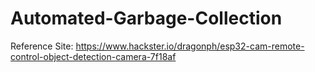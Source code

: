 # Automated-Garbage-Collection

Reference Site: https://www.hackster.io/dragonph/esp32-cam-remote-control-object-detection-camera-7f18af
